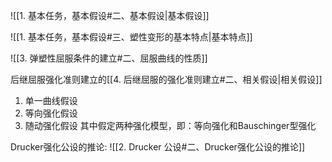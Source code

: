 ![[1. 基本任务，基本假设#二、基本假设|基本假设]]

![[1. 基本任务，基本假设#三、塑性变形的基本特点|基本特点]]

![[3. 弹塑性屈服条件的建立#二、屈服曲线的性质]]

后继屈服强化准则建立的[[4. 后继屈服的强化准则建立#二、相关假设|相关假设]]
1. 单一曲线假设
2. 等向强化假设
3. 随动强化假设
其中假定两种强化模型，即：等向强化和Bauschinger型强化



Drucker强化公设的推论: 
![[2. Drucker 公设#二、Drucker强化公设的推论]]

